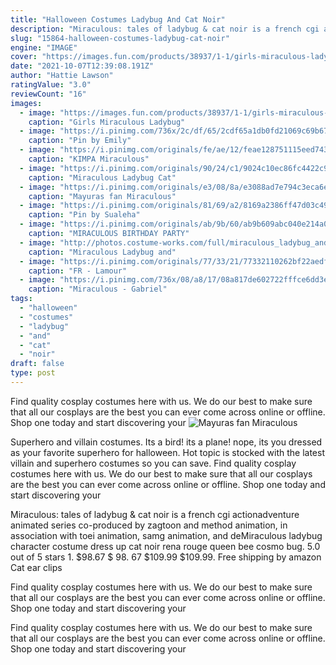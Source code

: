 ```yaml
---
title: "Halloween Costumes Ladybug And Cat Noir"
description: "Miraculous: tales of ladybug & cat noir is a french cgi actionadventure animated series co-produced by zagtoon and method animation, in association with toei animation, samg animation, and de"
slug: "15864-halloween-costumes-ladybug-cat-noir"
engine: "IMAGE"
cover: "https://images.fun.com/products/38937/1-1/girls-miraculous-ladybug-costume.jpg"
date: "2021-10-07T12:39:08.191Z"
author: "Hattie Lawson"
ratingValue: "3.0"
reviewCount: "16"
images:
  - image: "https://images.fun.com/products/38937/1-1/girls-miraculous-ladybug-costume.jpg"
    caption: "Girls Miraculous Ladybug"
  - image: "https://i.pinimg.com/736x/2c/df/65/2cdf65a1db0fd21069c69b67dd953bd7.jpg"
    caption: "Pin by Emily"
  - image: "https://i.pinimg.com/originals/fe/ae/12/feae128751115eed7437998e94ffc1e0.jpg"
    caption: "KIMPA Miraculous"
  - image: "https://i.pinimg.com/originals/90/24/c1/9024c10ec86fc4422c96a7417bb4f21b.jpg"
    caption: "Miraculous Ladybug Cat"
  - image: "https://i.pinimg.com/originals/e3/08/8a/e3088ad7e794c3eca6e7c197452d98ae.jpg"
    caption: "Mayuras fan Miraculous"
  - image: "https://i.pinimg.com/originals/81/69/a2/8169a2386ff47d03c496904b5ff02a36.jpg"
    caption: "Pin by Sualeha"
  - image: "https://i.pinimg.com/originals/ab/9b/60/ab9b609abc040e214a01b015a6f84243.jpg"
    caption: "MIRACULOUS BIRTHDAY PARTY"
  - image: "http://photos.costume-works.com/full/miraculous_ladybug_and_cat_noir2.jpg"
    caption: "Miraculous Ladybug and"
  - image: "https://i.pinimg.com/originals/77/33/21/77332110262bf22aedf4fa22afe93a4e.jpg"
    caption: "FR - Lamour"
  - image: "https://i.pinimg.com/736x/08/a8/17/08a817de602722fffce6dd3e6f2cdf08.jpg"
    caption: "Miraculous - Gabriel"
tags:
  - "halloween"
  - "costumes"
  - "ladybug"
  - "and"
  - "cat"
  - "noir"
draft: false
type: post
---
```


Find quality cosplay costumes here with us. We do our best to make sure that all our cosplays are the best you can ever come across online or offline. Shop one today and start discovering your
![Mayuras fan Miraculous](https://i.pinimg.com/originals/e3/08/8a/e3088ad7e794c3eca6e7c197452d98ae.jpg "Mayuras fan Miraculous")

Superhero and villain costumes. Its a bird! its a plane! nope, its you dressed as your favorite superhero for halloween. Hot topic is stocked with the latest villain and superhero costumes so you can save. Find quality cosplay costumes here with us. We do our best to make sure that all our cosplays are the best you can ever come across online or offline. Shop one today and start discovering your
<!--inArticleAds-->

<!--galleryOne-->

Miraculous: tales of ladybug & cat noir is a french cgi actionadventure animated series co-produced by zagtoon and method animation, in association with toei animation, samg animation, and deMiraculous ladybug character costume dress up cat noir rena rouge queen bee cosmo bug. 5.0 out of 5 stars 1. $98.67 $ 98. 67 $109.99 $109.99. Free shipping by amazon  Cat ear clips
<!--inArticleAds-->

<!--galleryTwo-->

Find quality cosplay costumes here with us. We do our best to make sure that all our cosplays are the best you can ever come across online or offline. Shop one today and start discovering your
<!--galleryThree-->

Find quality cosplay costumes here with us. We do our best to make sure that all our cosplays are the best you can ever come across online or offline. Shop one today and start discovering your